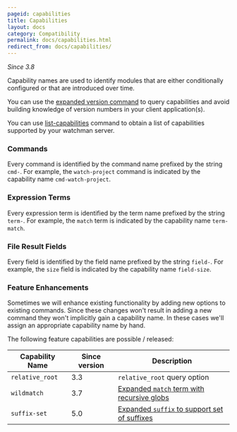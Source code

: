 ```yaml
---
pageid: capabilities
title: Capabilities
layout: docs
category: Compatibility
permalink: docs/capabilities.html
redirect_from: docs/capabilities/
---
```


*Since 3.8*

Capability names are used to identify modules that are either conditionally
configured or that are introduced over time.

You can use the [expanded version command](/watchman/docs/cmd/version.html)
to query capabilities and avoid building knowledge of version numbers in
your client application(s).

You can use [list-capabilities](/watchman/docs/cmd/list-capabilities.html)
command to obtain a list of capabilities supported by your watchman server.

### Commands

Every command is identified by the command name prefixed by the string `cmd-`.
For example, the `watch-project` command is indicated by the capability name
`cmd-watch-project`.

### Expression Terms

Every expression term is identified by the term name prefixed by the string
`term-`.  For example, the `match` term is indicated by the capability name
`term-match`.

### File Result Fields

Every field is identified by the field name prefixed by the string `field-`.
For example, the `size` field is indicated by the capability name `field-size`.

### Feature Enhancements

Sometimes we will enhance existing functionality by adding new options to
existing commands.  Since these changes won't result in adding a new command
they won't implicitly gain a capability name.  In these cases we'll assign
an appropriate capability name by hand.

The following feature capabilities are possible / released:

Capability Name | Since version | Description
----------------|---------------|------------
`relative_root` | 3.3           | `relative_root` query option
`wildmatch`     | 3.7           | [Expanded `match` term with recursive globs](/watchman/docs/expr/match.html#wildmatch)
`suffix-set`    | 5.0           | [Expanded `suffix` to support set of suffixes](/watchman/docs/expr/suffix.html#suffixset)

